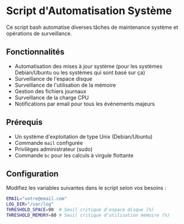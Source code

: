 # Script d'Automatisation Système

Ce script bash automatise diverses tâches de maintenance système et opérations de surveillance.
## Fonctionnalités

- Automatisation des mises à jour système (pour les systèmes Debian/Ubuntu ou les systèmes qui sont basé sur ça)
- Surveillance de l'espace disque
- Surveillance de l'utilisation de la mémoire
- Gestion des fichiers journaux
- Surveillance de la charge CPU
- Notifications par email pour tous les événements majeurs

## Prérequis

- Un système d'exploitation de type Unix (Debian/Ubuntu)
- Commande `mail` configurée
- Privilèges administrateur (sudo)
- Commande `bc` pour les calculs à virgule flottante

## Configuration

Modifiez les variables suivantes dans le script selon vos besoins :

```bash
EMAIL="votre@email.com"
LOG_DIR="/var/log"
THRESHOLD_SPACE=90  # Seuil critique d'espace disque (%)
THRESHOLD_MEMORY=80 # Seuil critique d'utilisation mémoire (%)
